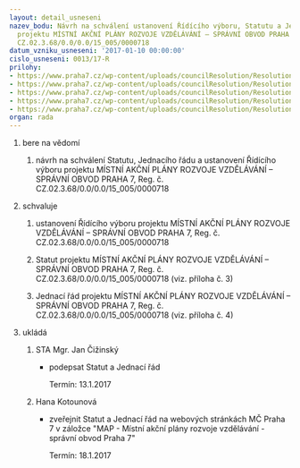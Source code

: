 ```yaml
---
layout: detail_usneseni
nazev_bodu: Návrh na schválení ustanovení Řídícího výboru, Statutu a Jednacího řádu
  projektu MÍSTNÍ AKČNÍ PLÁNY ROZVOJE VZDĚLÁVÁNÍ – SPRÁVNÍ OBVOD PRAHA 7,  Reg. č.
  CZ.02.3.68/0.0/0.0/15_005/0000718
datum_vzniku_usneseni: '2017-01-10 00:00:00'
cislo_usneseni: 0013/17-R
prilohy:
- https://www.praha7.cz/wp-content/uploads/councilResolution/Resolutions/28743/export/Duvodovazprava~153825.docx
- https://www.praha7.cz/wp-content/uploads/councilResolution/Resolutions/28743/export/Zapis_RV_ustavujici_08122016_fin~153824.docx
- https://www.praha7.cz/wp-content/uploads/councilResolution/Resolutions/28743/export/StatutMAP_final~153823.docx
- https://www.praha7.cz/wp-content/uploads/councilResolution/Resolutions/28743/export/JednaciradMAP_final~153822.docx
- https://www.praha7.cz/wp-content/uploads/councilResolution/Resolutions/28743/export/export~296993.pdf
organ: rada
---
```

<ol id="urzList" class="urzList_view"><li id="" class="urzClass1"><span name="1">bere na vědomí</span><ol class="urzOlClass"><li style="text-align: left;" id="" class="urzClass2"><span><p>návrh na schválení Statutu, Jednacího řádu a ustanovení Řídícího výboru projektu MÍSTNÍ AKČNÍ PLÁNY ROZVOJE VZDĚLÁVÁNÍ – SPRÁVNÍ OBVOD PRAHA 7, Reg. č. CZ.02.3.68/0.0/0.0/15_005/0000718</p></span></li></ol></li><li id="" class="urzClass1"><span name="24">schvaluje</span><ol class="urzOlClass"><li style="text-align: left;" id="" class="urzClass2"><span><p>ustanovení Řídícího výboru projektu MÍSTNÍ AKČNÍ PLÁNY ROZVOJE VZDĚLÁVÁNÍ – SPRÁVNÍ OBVOD PRAHA 7, Reg. č. CZ.02.3.68/0.0/0.0/15_005/0000718</p></span></li><li style="text-align: left;" id="" class="urzClass2"><span><p>Statut projektu MÍSTNÍ AKČNÍ PLÁNY ROZVOJE VZDĚLÁVÁNÍ – SPRÁVNÍ OBVOD PRAHA 7, Reg. č. CZ.02.3.68/0.0/0.0/15_005/0000718 (viz. příloha č. 3)</p></span></li><li style="text-align: left;" id="" class="urzClass2"><span><p>Jednací řád projektu MÍSTNÍ AKČNÍ PLÁNY ROZVOJE VZDĚLÁVÁNÍ – SPRÁVNÍ OBVOD PRAHA 7, Reg. č. CZ.02.3.68/0.0/0.0/15_005/0000718 (viz. příloha č. 4)</p></span></li></ol></li><li class="urzClass1" id="urzUkoly"><span name="1">ukládá</span><ol class="urzOlClass"><li class="urzClass2"><span><p>STA Mgr. Jan Čižinský</p></span><ul class="urzUlClass"><li class="urzClass3"><span><p>podepsat Statut a Jednací řád</p></span><span class="urzUkolTermin">  Termín:&nbsp;13.1.2017</span></li></ul></li><li class="urzClass2"><span><p>Hana Kotounová</p></span><ul class="urzUlClass"><li class="urzClass3"><span><p>zveřejnit Statut a Jednací řád na webových stránkách MČ Praha 7 v záložce "MAP - Místní akční plány rozvoje vzdělávání - správní obvod Praha 7"</p></span><span class="urzUkolTermin">  Termín:&nbsp;18.1.2017</span></li></ul></li></ol></li></ol>